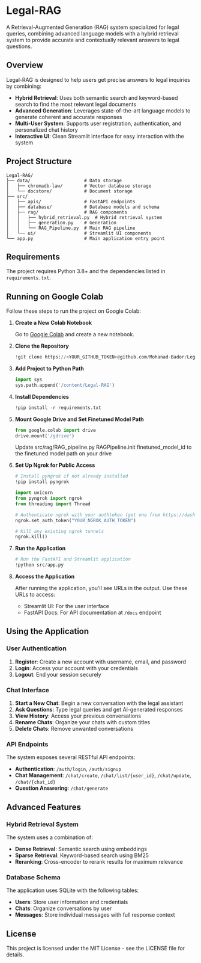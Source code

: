 # Legal-RAG

A Retrieval-Augmented Generation (RAG) system specialized for legal queries, combining advanced language models with a hybrid retrieval system to provide accurate and contextually relevant answers to legal questions.

## Overview

Legal-RAG is designed to help users get precise answers to legal inquiries by combining:

- **Hybrid Retrieval**: Uses both semantic search and keyword-based search to find the most relevant legal documents
- **Advanced Generation**: Leverages state-of-the-art language models to generate coherent and accurate responses
- **Multi-User System**: Supports user registration, authentication, and personalized chat history
- **Interactive UI**: Clean Streamlit interface for easy interaction with the system

## Project Structure

```
Legal-RAG/
├── data/                    # Data storage
│   ├── chromadb-law/        # Vector database storage
│   └── docstore/            # Document storage
├── src/
│   ├── apis/                # FastAPI endpoints
│   ├── database/            # Database models and schema
│   ├── rag/                 # RAG components
│   │   ├── hybrid_retrieval.py  # Hybrid retrieval system
│   │   ├── generation.py    # Generation 
│   │   └── RAG_Pipeline.py  # Main RAG pipeline
│   └── ui/                  # Streamlit UI components
└── app.py                   # Main application entry point
```

## Requirements

The project requires Python 3.8+ and the dependencies listed in `requirements.txt`.

## Running on Google Colab

Follow these steps to run the project on Google Colab:

1. **Create a New Colab Notebook**

   Go to [Google Colab](https://colab.research.google.com/) and create a new notebook.

2. **Clone the Repository**

   ```python
   !git clone https://<YOUR_GITHUB_TOKEN>@github.com/Mohanad-Bador/Legal-RAG.git
   ```

3. **Add Project to Python Path**

   ```python
   import sys
   sys.path.append('/content/Legal-RAG')
   ```

4. **Install Dependencies**

   ```python
   !pip install -r requirements.txt
   ```

5. **Mount Google Drive and Set Finetuned Model Path**

   ```python
   from google.colab import drive
   drive.mount('/gdrive')
   ```

   Update src/rag/RAG_pipeline.py RAGPipeline.init finetuned_model_id to the finetuned model path on your drive

6. **Set Up Ngrok for Public Access**

   ```python
   # Install pyngrok if not already installed
   !pip install pyngrok
   
   import uvicorn
   from pyngrok import ngrok
   from threading import Thread

   # Authenticate ngrok with your authtoken (get one from https://dashboard.ngrok.com)
   ngrok.set_auth_token("YOUR_NGROK_AUTH_TOKEN")
   
   # Kill any existing ngrok tunnels
   ngrok.kill()
   ```

7. **Run the Application**

   ```python
   # Run the FastAPI and Streamlit application
   !python src/app.py
   ```

8. **Access the Application**

   After running the application, you'll see URLs in the output. Use these URLs to access:
   - Streamlit UI: For the user interface
   - FastAPI Docs: For API documentation at `/docs` endpoint

## Using the Application

### User Authentication

1. **Register**: Create a new account with username, email, and password
2. **Login**: Access your account with your credentials
3. **Logout**: End your session securely

### Chat Interface

1. **Start a New Chat**: Begin a new conversation with the legal assistant
2. **Ask Questions**: Type legal queries and get AI-generated responses
3. **View History**: Access your previous conversations
4. **Rename Chats**: Organize your chats with custom titles
5. **Delete Chats**: Remove unwanted conversations

### API Endpoints

The system exposes several RESTful API endpoints:

- **Authentication**: `/auth/login`, `/auth/signup`
- **Chat Management**: `/chat/create`, `/chat/list/{user_id}`, `/chat/update`, `/chat/{chat_id}`
- **Question Answering**: `/chat/generate`

## Advanced Features

### Hybrid Retrieval System

The system uses a combination of:
- **Dense Retrieval**: Semantic search using embeddings
- **Sparse Retrieval**: Keyword-based search using BM25
- **Reranking**: Cross-encoder to rerank results for maximum relevance

### Database Schema

The application uses SQLite with the following tables:
- **Users**: Store user information and credentials
- **Chats**: Organize conversations by user
- **Messages**: Store individual messages with full response context


## License

This project is licensed under the MIT License - see the LICENSE file for details.